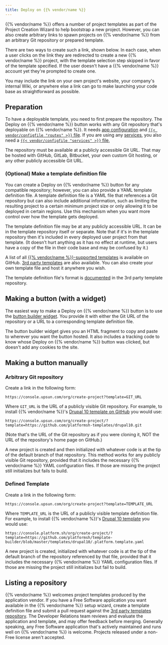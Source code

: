 ```yaml
---
title: Deploy on {{% vendor/name %}}
---
```


{{% vendor/name %}} offers a number of project templates as part of the Project Creation Wizard to help bootstrap a new project.
However, you can also create arbitrary links to spawn projects on {{% vendor/name %}} from an arbitrary Git repository or prepared template.

There are two ways to create such a link, shown below.
In each case, when a user clicks on the link they are redirected to create a new {{% vendor/name %}} project,
with the template selection step skipped in favor of the template specified.
If the user doesn't have a {{% vendor/name %}} account yet they're prompted to create one.

You may include the link on your own project's website, your company's internal Wiki,
or anywhere else a link can go to make launching your code base as straightforward as possible.

## Preparation

To have a deployable template, you need to first prepare the repository.
The Deploy on {{% vendor/name %}} button works with any Git repository that's deployable on {{% vendor/name %}}.
It needs [app configuration](/create-apps/_index.md)
and [`{{< vendor/configfile "routes" >}}` file](/define-routes/_index.md).
If you are using any [services](/add-services/_index.md),
you also need a [`{{< vendor/configfile "services" >}}` file](/add-services/_index.md),

The repository must be available at a publicly accessible Git URL.
That may be hosted with GitHub, GitLab, Bitbucket, your own custom Git hosting,
or any other publicly accessible Git URL.

### (Optional) Make a template definition file

You can create a Deploy on {{% vendor/name %}} button for any compatible repository;
however, you can also provide a YAML template definition file.
A template definition file is a YAML file that references a Git repository but can also include additional information,
such as limiting the resulting project to a certain minimum project size or only allowing it to be deployed in certain regions.
Use this mechanism when you want more control over how the template gets deployed.

The template definition file may be at any publicly accessible URL.
It can be in the template repository itself or separate.
Note that if it's in the template repository then it's included in every deployed user project from that template.
(It doesn't hurt anything as it has no effect at runtime,
but users have a copy of the file in their code base and may be confused by it.)

A list of all [{{% vendor/name %}}-supported templates](https://github.com/platformsh/template-builder/tree/master/templates) is available on GitHub.
[3rd party templates](https://github.com/platformsh/templates-external/) are also available.
You can also create your own template file and host it anywhere you wish.

The template definition file's format is [documented](https://github.com/platformsh/templates-external/blob/master/template-definition.yaml)
in the 3rd party template repository.

## Making a button (with a widget)

The easiest way to make a Deploy on {{% vendor/name %}} button is to use the [button builder widget](https://platform.sh/deploy/).
You provide it with either the Git URL of the repository or a URL to a corresponding template definition file.

The button builder widget gives you an HTML fragment to copy and paste to wherever you want the button hosted.
It also includes a tracking code to know whose Deploy on {{% vendor/name %}} button was clicked, but doesn't add any cookies to the site.

## Making a button manually

### Arbitrary Git repository

Create a link in the following form:

```text
https://console.upsun.com/org/create-project?template=GIT_URL
```

Where `GIT_URL` is the URL of a publicly visible Git repository.
For example, to install {{% vendor/name %}}'s [Drupal 10 template on GitHub](https://github.com/platformsh-templates/drupal10) you would use:

```text
https://console.upsun.com/org/create-project/?template=https://github.com/platformsh-templates/drupal10.git
```

(Note that's the URL of the Git repository as if you were cloning it, NOT the URL of the repository's home page on GitHub.)

A new project is created and then initialized with whatever code is at the tip of the default branch of that repository.
This method works for any publicly visible Git repository,
provided that it includes the necessary {{% vendor/name %}} YAML configuration files.
If those are missing the project still initializes but fails to build.

### Defined Template

Create a link in the following form:

```text
https://console.upsun.com/org/create-project?template=TEMPLATE_URL
```

Where `TEMPLATE_URL` is the URL of a publicly visible template definition file.
For example, to install {{% vendor/name %}}'s [Drupal 10 template](https://github.com/platformsh-templates/drupal10) you would use:

```text
https://console.platform.sh/org/create-project/?template=https://github.com/platformsh/template-builder/blob/master/templates/drupal10/.platform.template.yaml
```

A new project is created, initialized with whatever code is at the tip of the default branch of the repository referenced by that file,
provided that it includes the necessary {{% vendor/name %}} YAML configuration files.
If those are missing the project still initializes but fail to build.

## Listing a repository

{{% vendor/name %}} welcomes project templates produced by the application vendor.
If you have a Free Software application you want available in the {{% vendor/name %}} setup wizard,
create a template definition file and submit a pull request against the [3rd party templates repository](https://github.com/platformsh/templates-external/).
The Developer Relations team reviews and evaluate the application and template, and may offer feedback before merging.
Generally speaking, any Free Software application that's actively maintained and runs well on {{% vendor/name %}} is welcome.
Projects released under a non-Free license aren't accepted.
